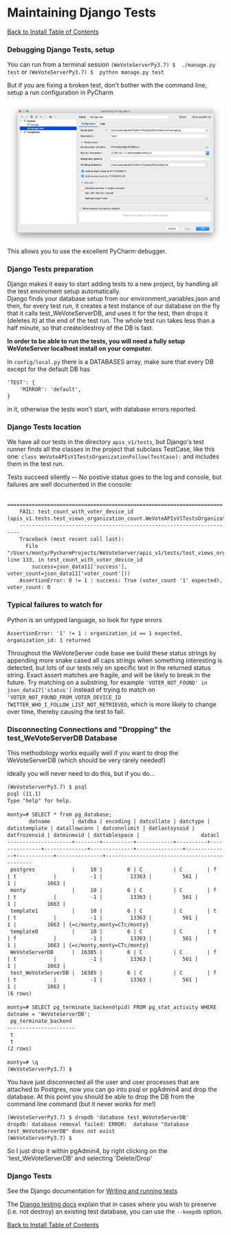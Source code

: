 # Maintaining Django Tests

[Back to Install Table of Contents](README_API_INSTALL.md)

### Debugging Django Tests, setup

You can run from a terminal session
`(WeVoteServerPy3.7) $  ./manage.py test`
or `(WeVoteServerPy3.7) $  python manage.py test`

But if you are fixing a broken test, don't bother with the command line, setup a run configuration in PyCharm

![ScreenShot](images/PyCharmRunTest.png)
This allows you to use the excellent PyCharm debugger.

### Django Tests preparation

Django makes it easy to start adding tests to a new project, by handling all the test enviroment setup automatically.  
Django finds your database setup from our environment_variables.json and then, for every test run, it creates a test 
instance of our database on the fly that it calls test_WeVoteServerDB, and uses it for the test, then drops it (deletes it) 
at the end of the test run.  The whole test run takes less than a half minute, so that create/destroy of the DB is fast.

**In order to be able to run the tests, you will need a fully setup WeVoteServer localhost install on your computer.**

In `config/local.py` there is a DATABASES array, make sure that every DB except for the default
DB has 

    'TEST': {
        'MIRROR': 'default',
    }

in it, otherwise the tests won't start, with database errors reported.


### Django Tests location

We have all our tests in the directory `apis_v1/tests`, but Django's test runner finds all the classes in the project 
that subclass TestCase, like this one: `class WeVoteAPIsV1TestsOrganizationFollow(TestCase):` and includes them in the
test run.

Tests succeed silently -- No postive status goes to the log and console, but failures are well documented in the console:

```
    ======================================================================
    FAIL: test_count_with_voter_device_id (apis_v1.tests.test_views_organization_count.WeVoteAPIsV1TestsOrganizationCount)
    ----------------------------------------------------------------------
    Traceback (most recent call last):
      File "/Users/monty/PycharmProjects/WeVoteServer/apis_v1/tests/test_views_organization_count.py", line 133, in test_count_with_voter_device_id
        success=json_data11['success'], voter_count=json_data11['voter_count']))
    AssertionError: 0 != 1 : success: True (voter_count '1' expected), voter_count: 0

```

### Typical failures to watch for

Python is an untyped language, so look for type errors 

    AssertionError: '1' != 1 : organization_id == 1 expected, organization_id: 1 returned

Throughout the WeVoteServer code base we build these status strings by appending more snake cased all caps strings when something interesting is detected, but
lots of our tests rely on specific text in the returned status string.  Exact assert matches are fragile, and will be likely to
break in the future.  Try matching on a substring, for example `'VOTER_NOT_FOUND' in json_data17['status']` instead of 
trying to match on `'VOTER_NOT_FOUND_FROM_VOTER_DEVICE_ID TWITTER_WHO_I_FOLLOW_LIST_NOT_RETRIEVED`, which is more likely
to change over time, thereby causing the test to fail.


### Disconnecting Connections and "Dropping" the test_WeVoteServerDB Database

This methodology works equally well if you want to drop the WeVoteServerDB (which should be very rarely needed!)

Ideally you will never need to do this, but if you do...

    (WeVoteServerPy3.7) $ psql
    psql (11.1)
    Type "help" for help.
    
    monty=# SELECT * from pg_database;
           datname       | datdba | encoding | datcollate | datctype | datistemplate | datallowconn | datconnlimit | datlastsysoid | datfrozenxid | datminmxid | dattablespace |                    datacl                    
    ---------------------+--------+----------+------------+----------+---------------+--------------+--------------+---------------+--------------+------------+---------------+----------------------------------------------
     postgres            |     10 |        6 | C          | C        | f             | t            |           -1 |         13363 |          561 |          1 |          1663 | 
     monty               |     10 |        6 | C          | C        | f             | t            |           -1 |         13363 |          561 |          1 |          1663 | 
     template1           |     10 |        6 | C          | C        | t             | t            |           -1 |         13363 |          561 |          1 |          1663 | {=c/monty,monty=CTc/monty}
     template0           |     10 |        6 | C          | C        | t             | f            |           -1 |         13363 |          561 |          1 |          1663 | {=c/monty,monty=CTc/monty}
     WeVoteServerDB      |  16385 |        6 | C          | C        | f             | t            |           -1 |         13363 |          561 |          1 |          1663 | 
     test_WeVoteServerDB |  16385 |        6 | C          | C        | f             | t            |           -1 |         13363 |          561 |          1 |          1663 | 
    (6 rows)
    
    monty=# SELECT pg_terminate_backend(pid) FROM pg_stat_activity WHERE datname = 'WeVoteServerDB';
     pg_terminate_backend 
    ----------------------
     t
     t
    (2 rows)
    
    monty=# \q
    (WeVoteServerPy3.7) $ 

    
You have just disconnected all the user and user processes that are attached to Postgres, now you can go into psql or pgAdmin4 and drop the database.
At this point you should be able to drop the DB from the command line command (but it never works for me!)  
    
  
    (WeVoteServerPy3.7) $ dropdb 'database test_WeVoteServerDB'
    dropdb: database removal failed: ERROR:  database "database test_WeVoteServerDB" does not exist
    (WeVoteServerPy3.7) $ 

So I just drop it within pgAdmin4, by right clicking on the 'test_WeVoteServerDB' and selecting 'Delete/Drop'

### Django Tests

See the Django documentation for [Writing and running tests](https://docs.djangoproject.com/en/2.1/topics/testing/overview/#module-django.test)

The [Django testing docs](https://docs.djangoproject.com/en/dev/topics/testing/overview/#the-test-database) explain that in cases where you wish to preserve 
(i.e. not destroy) an existing test database, you can use the `--keepdb` option.

[Back to Install Table of Contents](README_API_INSTALL.md)
